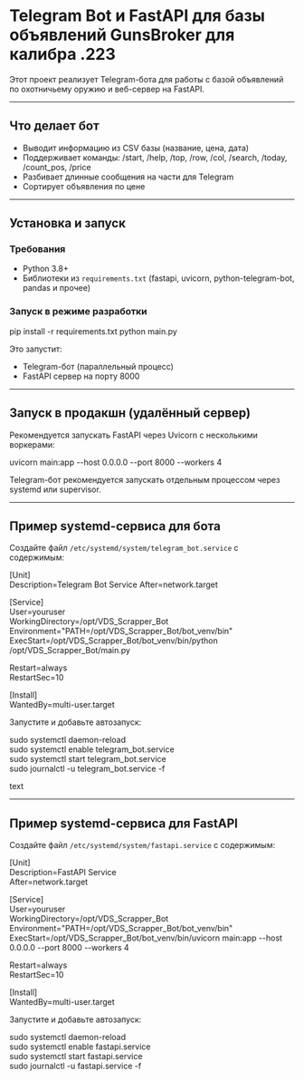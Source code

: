 # Telegram Bot и FastAPI для базы объявлений GunsBroker для калибра .223

Этот проект реализует Telegram-бота для работы с базой объявлений по охотничьему оружию и веб-сервер на FastAPI.

---

## Что делает бот

- Выводит информацию из CSV базы (название, цена, дата)  
- Поддерживает команды: /start, /help, /top, /row, /col, /search, /today, /count_pos, /price  
- Разбивает длинные сообщения на части для Telegram  
- Сортирует объявления по цене  

---

## Установка и запуск

### Требования

- Python 3.8+  
- Библиотеки из `requirements.txt` (fastapi, uvicorn, python-telegram-bot, pandas и прочее)  

### Запуск в режиме разработки

pip install -r requirements.txt
python main.py


Это запустит:

- Telegram-бот (параллельный процесс)  
- FastAPI сервер на порту 8000  

---

## Запуск в продакшн (удалённый сервер)

Рекомендуется запускать FastAPI через Uvicorn с несколькими воркерами:

uvicorn main:app --host 0.0.0.0 --port 8000 --workers 4



Telegram-бот рекомендуется запускать отдельным процессом через systemd или supervisor.

---

## Пример systemd-сервиса для бота

Создайте файл `/etc/systemd/system/telegram_bot.service` с содержимым:



[Unit]  
Description=Telegram Bot Service
After=network.target

[Service]  
User=youruser  
WorkingDirectory=/opt/VDS_Scrapper_Bot  
Environment="PATH=/opt/VDS_Scrapper_Bot/bot_venv/bin"  
ExecStart=/opt/VDS_Scrapper_Bot/bot_venv/bin/python /opt/VDS_Scrapper_Bot/main.py  

Restart=always  
RestartSec=10  

[Install]  
WantedBy=multi-user.target  




Запустите и добавьте автозапуск:

sudo systemctl daemon-reload  
sudo systemctl enable telegram_bot.service  
sudo systemctl start telegram_bot.service  
sudo journalctl -u telegram_bot.service -f  

text

---

## Пример systemd-сервиса для FastAPI

Создайте файл `/etc/systemd/system/fastapi.service` с содержимым:



[Unit]  
Description=FastAPI Service  
After=network.target  

[Service]  
User=youruser  
WorkingDirectory=/opt/VDS_Scrapper_Bot  
Environment="PATH=/opt/VDS_Scrapper_Bot/bot_venv/bin"  
ExecStart=/opt/VDS_Scrapper_Bot/bot_venv/bin/uvicorn main:app --host 0.0.0.0 --port 8000 --workers 4  

Restart=always  
RestartSec=10  

[Install]  
WantedBy=multi-user.target  




Запустите и добавьте автозапуск:

sudo systemctl daemon-reload  
sudo systemctl enable fastapi.service  
sudo systemctl start fastapi.service  
sudo journalctl -u fastapi.service -f  
